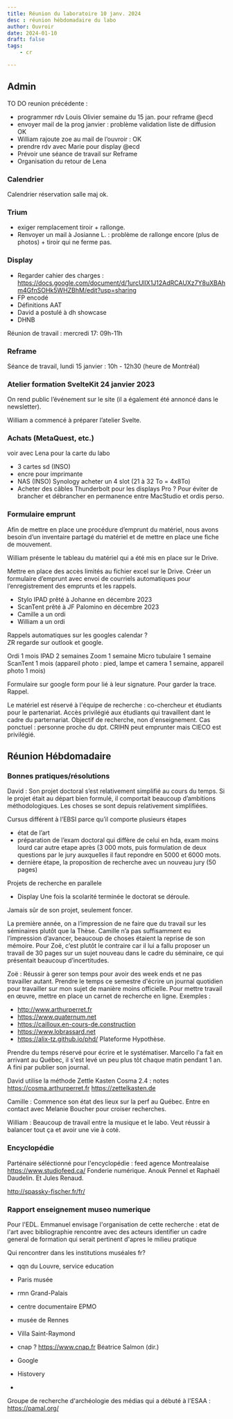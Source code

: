 ```yaml
---
title: Réunion du laboratoire 10 janv. 2024
desc : réunion hébdomadaire du labo
author: Ouvroir
date: 2024-01-10
draft: false
tags:
    - cr

---
```

## Admin

 TO DO reunion précédente : 
- programmer rdv Louis Olivier semaine du 15 jan. pour reframe @ecd
- envoyer mail de la prog janvier : problème validation liste de diffusion OK
- William rajoute zoe au mail de l’ouvroir : OK
- prendre rdv avec Marie pour display @ecd 
- Prévoir une séance de travail sur Reframe
- Organisation du retour de Lena

### Calendrier 

Calendrier réservation salle maj ok. 

### Trium
- exiger remplacement tiroir + rallonge. 
- Renvoyer un mail  à Josianne L. : problème de rallonge encore (plus de photos) + tiroir qui ne ferme pas.


### Display

- Regarder cahier des charges : https://docs.google.com/document/d/1urcUllX1J12AdRCAUXz7Y8uXBAhm4GfnSOHk5WHZBhM/edit?usp=sharing
- FP encodé
- Définitions AAT
- David a postulé à dh showcase
- DHNB

Réunion de travail : mercredi 17: 09h-11h 

### Reframe 

Séance de travail, lundi 15 janvier : 10h - 12h30 (heure de Montréal)

### Atelier formation SvelteKit 24 janvier 2023

On rend public l’événement sur le site (il a également été annoncé dans le newsletter).

William a commencé à préparer l’atelier Svelte.

### Achats (MetaQuest, etc.) 
voir avec Lena pour la carte du labo
- 3 cartes sd (INSO)
- encre pour imprimante
- NAS (INSO) Synology acheter un 4 slot (21 à 32 To = 4x8To)
- Acheter des câbles Thunderbolt pour les displays Pro ? Pour éviter de brancher et débrancher en permanence entre MacStudio et ordis perso.

### Formulaire emprunt

Afin de mettre en place une procédure d’emprunt du matériel, nous avons besoin d’un inventaire partagé du matériel et de mettre en place une fiche de mouvement.

William présente le tableau du matériel qui a été mis en place sur le Drive.

Mettre en place des accès limités au fichier excel sur le Drive. Créer un formulaire d’emprunt avec envoi de courriels automatiques pour l’enregistrement des emprunts et les rappels.

- Stylo IPAD prêté à Johanne en décembre 2023
- ScanTent prêté à JF Palomino en décembre 2023
- Camille a un ordi 
- William a un ordi

Rappels automatiques sur les googles calendar ?  
ZR regarde sur outlook et google. 

Ordi 1 mois 
IPAD 2 semaines
Zoom 1 semaine
Micro tubulaire 1 semaine
ScanTent 1 mois 
(appareil photo : pied, lampe et camera 1 semaine, appareil photo 1 mois)

Formulaire sur google form pour lié à leur signature. Pour garder la trace. Rappel. 

Le matériel est réservé à l'équipe de recherche : co-chercheur et étudiants pour le partenariat. Accès privilégié aux étudiants qui travaillent dant le cadre du parternariat. 
Objectif de recherche, non d'enseignement. 
Cas ponctuel : personne proche du dpt.
CRIHN peut emprunter mais CIECO est privilégié. 

## Réunion Hébdomadaire

### Bonnes pratiques/résolutions 

David :
Son projet doctoral s’est relativement simplifié au cours du temps. Si le projet était au départ bien formulé, il comportait beaucoup d’ambitions méthodologiques. Les choses se sont depuis relativement simplifiées.

Cursus différent à l’EBSI parce qu’il comporte plusieurs étapes
- état de l’art 
- préparation de l’exam doctoral qui diffère de celui en hda, exam moins lourd car autre etape après (3 000 mots, puis formulation de deux questions par le jury auxquelles il faut repondre en 5000 et 6000 mots. 
- dernière étape, la proposition de recherche avec un nouveau jury (50 pages)

Projets de recherche en parallele 
- Display 
Une fois la scolarité terminée le doctorat se déroule.

Jamais sûr de son projet, seulement foncer.

La première année, on a l’impression de ne faire que du travail sur les séminaires plutôt que la Thèse. Camille n’a pas suffisamment eu l’impression d’avancer, beaucoup de choses étaient la reprise de son mémoire. Pour Zoë, c’est plutôt le contraire car il lui a fallu proposer un travail de 30 pages sur un sujet nouveau dans le cadre du séminaire, ce qui présentait beaucoup d’incertitudes.

Zoë : 
Réussir à gerer son temps pour avoir des week ends et ne pas travailler autant. 
Prendre le temps ce semestre d'écrire un journal quotidien pour travailler sur mon sujet de manière moins officielle. Pour mettre travail en œuvre, mettre en place un carnet de recherche en ligne.
Exemples : 
- http://www.arthurperret.fr
- https://www.quaternum.net
- https://cailloux.en-cours-de.construction
- https://www.lobrassard.net
- https://alix-tz.github.io/phd/
Plateforme Hypothèse. 

Prendre du temps réservé pour écrire et le systématiser. Marcello l'a fait en arrivant au Québec, il s'est levé un peu plus tôt chaque matin pendant 1 an. A fini par publier son journal. 

David utilise la méthode Zettle Kasten
Cosma 2.4 : notes
https://cosma.arthurperret.fr
https://zettelkasten.de

Camille : 
Commence son état des lieux sur la perf au Québec. Entre en contact avec Melanie Boucher pour croiser recherches. 

William : 
Beaucoup de travail entre la musique et le labo. Veut réussir à balancer tout ça et avoir une vie à coté. 


### Encyclopédie 

Parténaire séléctionné pour l'encyclopédie : feed agence Montrealaise https://www.studiofeed.ca/
Fonderie numérique. Anouk Pennel et Raphaël Daudelin. Et Jules Renaud. 

http://spassky-fischer.fr/fr/


### Rapport enseignement museo numerique 

Pour l'EDL. Emmanuel envisage l'organisation de cette recherche : 
etat de l'art avec bibliographie 
rencontre avec des acteurs 
identifier un cadre general de formation qui serait pertinent d'apres le milieu pratique 

Qui rencontrer dans les institutions muséales fr? 
- qqn du Louvre, service education 
- Paris musée
- rmn Grand-Palais
- centre documentaire EPMO
- musée de Rennes
- Villa Saint-Raymond
- cnap ? https://www.cnap.fr Béatrice Salmon (dir.)
- Google

- Histovery
- 

Groupe de recherche d'archéologie des médias qui a débuté à l'ESAA : https://pamal.org/



